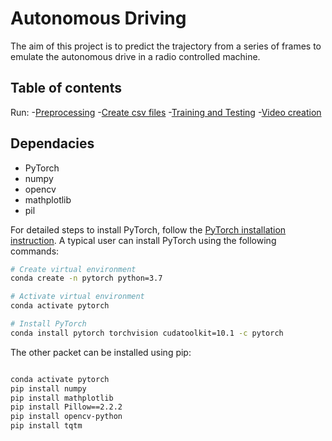 # Autonomous Driving

The aim of this project is to predict the trajectory from a series of frames to emulate the autonomous drive in a radio controlled machine.

## Table of contents

Run:
    -[Preprocessing](datasets/image_dataset/README.md)
    -[Create csv files](datasets/csv_dataset/README.md)
    -[Training and Testing](models/README.md)
    -[Video creation](videos/README.md)

## Dependacies

- PyTorch
- numpy
- opencv
- mathplotlib
- pil

For detailed steps to install PyTorch, follow the [PyTorch installation instruction](https://pytorch.org/get-started/locally/). A typical user can install PyTorch using the following commands:

```bash
# Create virtual environment
conda create -n pytorch python=3.7

# Activate virtual environment
conda activate pytorch

# Install PyTorch
conda install pytorch torchvision cudatoolkit=10.1 -c pytorch

```

The other packet can be installed using pip:

```bash

conda activate pytorch
pip install numpy
pip install mathplotlib
pip install Pillow==2.2.2
pip install opencv-python
pip install tqtm

```
    
